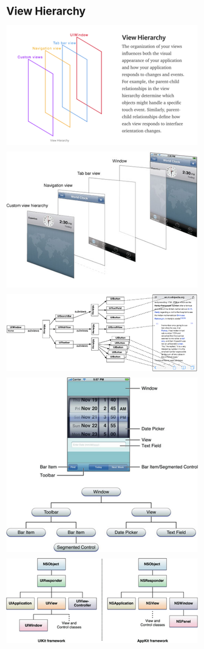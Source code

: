 # View Hierarchy

![](ViewHierarchy1.png)

![](ViewHierarchy2.png)

![](ViewHierarchy3.png)

![](ViewHierarchy4.png)

![](ViewHierarchy5.png)